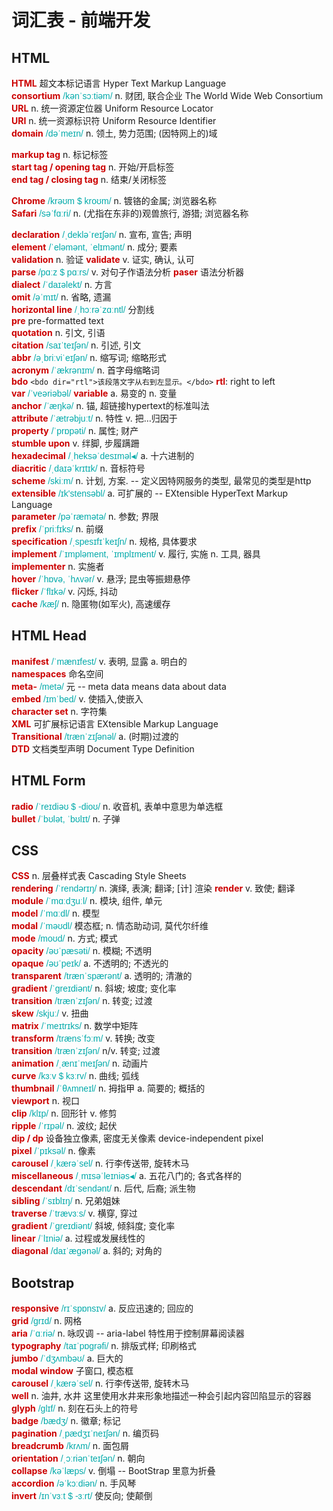 # 词汇表 - 前端开发

<style>
  strong { color:#C00; }
  i, em { font-style: normal; font-family:"lucida sans unicode", arial, sans-serif; color: #0aa; }
</style>


## HTML

__HTML__  超文本标记语言 Hyper Text Markup Language  
__consortium__  _/kənˈsɔːtiəm/_  n. 财团, 联合企业  The World Wide Web Consortium  
__URL__  n. 统一资源定位器  Uniform Resource Locator  
__URI__  n. 统一资源标识符  Uniform Resource Identifier  
__domain__  _/dəˈmeɪn/_  n. 领土, 势力范围; (因特网上的)域  

__markup tag__  n. 标记标签  
__start tag / opening tag__ n. 开始/开启标签  
__end tag / closing tag__  n. 结束/关闭标签  

__Chrome__  _/krəʊm $ kroʊm/_  n. 镀铬的金属; 浏览器名称  
__Safari__  _/səˈfɑːri/_  n. (尤指在东非的)观兽旅行, 游猎; 浏览器名称  

__declaration__  _/ˌdekləˈreɪʃən/_  n. 宣布, 宣告; 声明  
__element__  _/ˈeləmənt, ˈelɪmənt/_  n. 成分; 要素  
__validation__  n. 验证  __validate__  v. 证实, 确认, 认可  
__parse__  _/pɑːz $ pɑːrs/_  v. 对句子作语法分析 __paser__ 语法分析器  
__dialect__  _/ˈdaɪəlekt/_  n. 方言  
__omit__  _/əˈmɪt/_  n. 省略, 遗漏  
__horizontal line__  _/ˌhɔːrəˈzɑːntl/_  分割线  
__pre__  pre-formatted text  
__quotation__  n. 引文, 引语  
__citation__  _/saɪˈteɪʃən/_  n. 引述, 引文  
__abbr__  _/əˌbriːviˈeɪʃən/_  n. 缩写词; 缩略形式  
__acronym__  _/ˈækrənɪm/_  n. 首字母缩略词  
__bdo__  `<bdo dir="rtl">该段落文字从右到左显示。</bdo>` __rtl__: right to left  
__var__  _/ˈveəriəbəl/_  __variable__ a. 易变的 n. 变量  
__anchor__  _/ˈæŋkə/_  n. 锚, 超链接hypertext的标准叫法  
__attribute__  _/ˈætrəbjuːt/_  n. 特性 v. 把…归因于  
__property__  _/ˈprɒpəti/_  n. 属性; 财产  
__stumble upon__  v. 绊脚, 步履蹒跚  
__hexadecimal__  _/ˌheksəˈdesɪməl◂/_  a. 十六进制的  
__diacritic__  _/ˌdaɪəˈkrɪtɪk/_  n. 音标符号  
__scheme__  _/skiːm/_  n. 计划, 方案.  -- 定义因特网服务的类型, 最常见的类型是http  
__extensible__  _/ɪk'stensəbl/_  a. 可扩展的  -- EXtensible HyperText Markup Language  
__parameter__  _/pəˈræmətə/_  n. 参数; 界限  
__prefix__  _/ˈpriːfɪks/_  n. 前缀  
__specification__  _/ˌspesɪfɪˈkeɪʃn/_  n. 规格, 具体要求  
__implement__  _/ˈɪmpləment, ˈɪmplɪment/_  v. 履行, 实施 n. 工具, 器具  
__implementer__  n. 实施者  
__hover__  _/ˈhɒvə, ˈhʌvər/_  v. 悬浮; 昆虫等振翅悬停  
__flicker__  _/ˈflɪkə/_  v. 闪烁, 抖动  
__cache__  _/kæʃ/_  n. 隐匿物(如军火), 高速缓存  


## HTML Head

__manifest__  _/ˈmænɪfest/_  v. 表明, 显露 a. 明白的  
__namespaces__  命名空间  
__meta-__  _/metə/_  元  -- meta data means data about data  
__embed__  _/ɪmˈbed/_  v. 使插入,使嵌入  
__character set__  n. 字符集  
__XML__  可扩展标记语言 EXtensible Markup Language  
__Transitional__  _/trænˈzɪʃənəl/_  a. (时期)过渡的  
__DTD__  文档类型声明 Document Type Definition  


## HTML Form

__radio__  _/ˈreɪdiəʊ $ -dioʊ/_  n. 收音机, 表单中意思为单选框  
__bullet__  _/ˈbʊlət, ˈbʊlɪt/_  n. 子弹  


## CSS

__CSS__  n. 层叠样式表 Cascading Style Sheets  
__rendering__  _/ˈrendərɪŋ/_  n. 演绎, 表演; 翻译; [计] 渲染  __render__ v. 致使; 翻译  
__module__  _/ˈmɑːdʒuːl/_  n. 模块, 组件, 单元  
__model__  _/ˈmɑːdl/_  n. 模型  
__modal__  _/ˈməʊdl/_  模态框; n. 情态助动词, 莫代尔纤维  
__mode__  _/moʊd/_  n. 方式; 模式  
__opacity__  _/əʊˈpæsəti/_  n. 模糊; 不透明  
__opaque__  _/əʊˈpeɪk/_  a. 不透明的; 不透光的  
__transparent__  _/trænˈspærənt/_  a. 透明的; 清澈的  
__gradient__  _/ˈɡreɪdiənt/_  n. 斜坡; 坡度; 变化率  
__transition__  _/trænˈzɪʃən/_  n. 转变; 过渡  
__skew__  _/skjuː/_  v. 扭曲  
__matrix__  _/ˈmeɪtrɪks/_  n. 数学中矩阵  
__transform__  _/trænsˈfɔːm/_  v. 转换; 改变  
__transition__  _/trænˈzɪʃən/_  n/v. 转变; 过渡  
__animation__  _/ˌænɪˈmeɪʃən/_  n. 动画片  
__curve__  _/kɜːv $ kɜːrv/_  n. 曲线; 弧线  
__thumbnail__  _/ˈθʌmneɪl/_  n. 拇指甲 a. 简要的; 概括的  
__viewport__  n. 视口  
__clip__  _/klɪp/_  n. 回形针 v. 修剪  
__ripple__  _/ˈrɪpəl/_  n. 波纹; 起伏  
__dip / dp__  设备独立像素, 密度无关像素 device-independent pixel  
__pixel__  _/ˈpɪksəl/_  n. 像素  
__carousel__  _/ˌkærəˈsel/_  n. 行李传送带, 旋转木马  
__miscellaneous__  _/ˌmɪsəˈleɪniəs◂/_  a. 五花八门的; 各式各样的  
__descendant__  _/dɪˈsendənt/_  n. 后代, 后裔; 派生物  
__sibling__  _/ˈsɪblɪŋ/_  n. 兄弟姐妹  
__traverse__  _/ˈtrævɜːs/_  v. 横穿, 穿过  
__gradient__  _/ˈɡreɪdiənt/_  斜坡, 倾斜度; 变化率  
__linear__  _/ˈlɪniə/_  a. 过程或发展线性的  
__diagonal__  _/daɪˈæɡənəl/_  a. 斜的; 对角的  


## Bootstrap

__responsive__  _/rɪˈspɒnsɪv/_  a. 反应迅速的; 回应的  
__grid__  _/ɡrɪd/_  n. 网格  
__aria__  _/ˈɑːriə/_  n. 咏叹调  -- aria-label 特性用于控制屏幕阅读器  
__typography__  _/taɪˈpɒɡrəfi/_  n. 排版式样; 印刷格式  
__jumbo__  _/ˈdʒʌmbəʊ/_  a. 巨大的  
__modal window__  子窗口, 模态框  
__carousel__  _/ˌkærəˈsel/_  n. 行李传送带, 旋转木马  
__well__  n. 油井, 水井  这里使用水井来形象地描述一种会引起内容凹陷显示的容器  
__glyph__  _/ɡlɪf/_  n. 刻在石头上的符号  
__badge__  _/bædʒ/_  n. 徽章; 标记  
__pagination__  _/ˌpædʒɪˈneɪʃən/_  n. 编页码  
__breadcrumb__  _/krʌm/_  n. 面包屑  
__orientation__  _/ˌɔːriənˈteɪʃən/_  n. 朝向  
__collapse__  _/kəˈlæps/_  v. 倒塌  -- BootStrap 里意为折叠  
__accordion__  _/əˈkɔːdiən/_  n. 手风琴  
__invert__  _/ɪnˈvɜːt $ -ɜːrt/_  使反向; 使颠倒  







